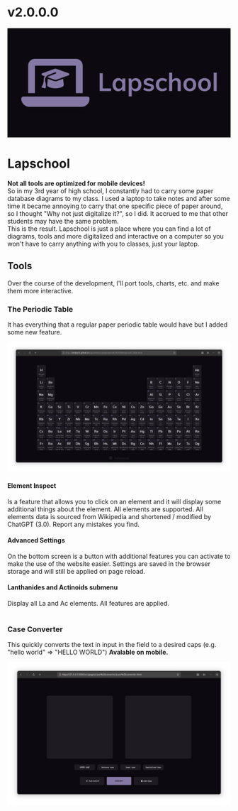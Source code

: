 # v2.0.0.0
![periodic-table.png](.github/banner.png)

# Lapschool
**Not all tools are optimized for mobile devices!**
<br>
So in my 3rd year of high school, I constantly had to carry
                        some paper database diagrams to my class. I used a laptop to take notes and after some time it
                        became annoying to carry that one specific piece of paper around, so I thought "Why not just
                        digitalize it?", so I did. It accrued to me that other students may have the same problem.
                        <br>
                        This is the result. Lapschool is just a place where you can find a lot of diagrams, tools and more 
                        digitalized and interactive on a computer so you won't have to carry anything with you to classes,
                        just your laptop.
## Tools
Over the course of the development, I'll port tools, charts, etc. and make them more interactive.
<br>

### The Periodic Table
It has everything that a regular paper periodic table would have but I added some new feature.
<br>

![periodic-table.png](.github/periodic-table.png)
#### Element Inspect
Is a feature that allows you to click on an element and it will display some additional things about the element. All elements are supported. All elements data is sourced from Wikipedia and shortened / modified by ChatGPT (3.0). Report any mistakes you find.


#### Advanced Settings
On the bottom screen is a button with additional features you can activate to make the use of the website easier. Settings are saved in the browser storage and will still be applied on page reload.

#### Lanthanides and Actinoids submenu
Display all La and Ac elements. All features are applied.
<br>
<br>


### Case Converter
This quickly converts the text in input in the field to a desired caps (e.g. "hello world" => "HELLO WORLD") **Avalable on mobile.**
<br>

![case-converter.png](.github/case-converter.png)


